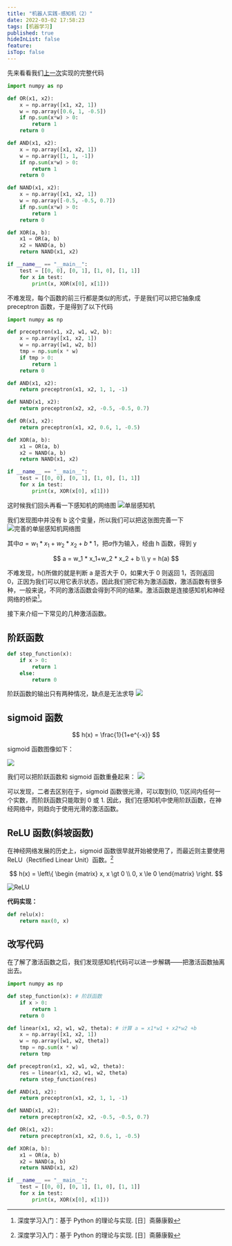 ```yaml
---
title: "机器人实践-感知机（2）"
date: 2022-03-02 17:58:23
tags: [机器学习]
published: true
hideInList: false
feature:
isTop: false
---
```


先来看看我们[上一次](./%E6%9C%BA%E5%99%A8%E4%BA%BA%E5%AE%9E%E8%B7%B5-%E6%84%9F%E7%9F%A5%E6%9C%BA%EF%BC%881%EF%BC%89)实现的完整代码

```python
import numpy as np

def OR(x1, x2):
    x = np.array([x1, x2, 1])
    w = np.array([0.6, 1, -0.5])
    if np.sum(x*w) > 0:
        return 1
    return 0

def AND(x1, x2):
    x = np.array([x1, x2, 1])
    w = np.array([1, 1, -1])
    if np.sum(x*w) > 0:
        return 1
    return 0

def NAND(x1, x2):
    x = np.array([x1, x2, 1])
    w = np.array([-0.5, -0.5, 0.7])
    if np.sum(x*w) > 0:
        return 1
    return 0

def XOR(a, b):
    x1 = OR(a, b)
    x2 = NAND(a, b)
    return NAND(x1, x2)

if __name__ == "__main__":
    test = [[0, 0], [0, 1], [1, 0], [1, 1]]
    for x in test:
        print(x, XOR(x[0], x[1]))
```

不难发现，每个函数的前三行都是类似的形式，于是我们可以把它抽象成 preceptron 函数，于是得到了以下代码

```python
import numpy as np

def preceptron(x1, x2, w1, w2, b):
    x = np.array([x1, x2, 1])
    w = np.array([w1, w2, b])
    tmp = np.sum(x * w)
    if tmp > 0:
        return 1
    return 0

def AND(x1, x2):
    return preceptron(x1, x2, 1, 1, -1)

def NAND(x1, x2):
    return preceptron(x2, x2, -0.5, -0.5, 0.7)

def OR(x1, x2):
    return preceptron(x1, x2, 0.6, 1, -0.5)

def XOR(a, b):
    x1 = OR(a, b)
    x2 = NAND(a, b)
    return NAND(x1, x2)

if __name__ == "__main__":
    test = [[0, 0], [0, 1], [1, 0], [1, 1]]
    for x in test:
        print(x, XOR(x[0], x[1]))
```

这时候我们回头再看一下感知机的网络图
![单层感知机](./images/1646215850902.png)

我们发现图中并没有 b 这个变量，所以我们可以把这张图完善一下
![完善的单层感知机网络图](./images/1646215962168.png)

其中$a=w_1*x_1+w_2*x_2+b*1$，把$a$作为输入，经由 h 函数，得到 y

$$
        a = w_1 * x_1+w_2 * x_2 + b \\
        y = h(a)
$$

不难发现，h()所做的就是判断 a 是否大于 0，如果大于 0 则返回 1，否则返回 0，正因为我们可以用它表示状态，因此我们把它称为激活函数，激活函数有很多种，一般来说，不同的激活函数会得到不同的结果。激活函数是连接感知机和神经网络的桥梁[^1]。

[^1]: 深度学习入门：基于 Python 的理论与实现. [日］斋藤康毅

接下来介绍一下常见的几种激活函数。

## 阶跃函数

```python
def step_function(x):
    if x > 0:
        return 1
    else:
        return 0
```

阶跃函数的输出只有两种情况，缺点是无法求导
![](./images/1646218030475.png)

## sigmoid 函数

$$
        h(x) = \frac{1}{1+e^{-x}}
$$

sigmoid 函数图像如下：

![](./images/1646218358918.jpg)

我们可以把阶跃函数和 sigmoid 函数重叠起来：
![](./images/1646218470590.png)

可以发现，二者去区别在于，sigmoid 函数很光滑，可以取到(0, 1)区间内任何一个实数，而阶跃函数只能取到 0 或 1. 因此，我们在感知机中使用阶跃函数，在神经网络中，则趋向于使用光滑的激活函数。

## ReLU 函数(斜坡函数)

在神经网络发展的历史上，sigmoid 函数很早就开始被使用了，而最近则主要使用 ReLU（Rectified Linear Unit）函数。[^1]

$$
    h(x) = \left\{
        \begin {matrix}
            x, x \gt 0 \\
            0, x \le 0
        \end{matrix}
        \right.
$$

![ReLU](./images/1646218988421.png)

**代码实现：**

```python
def relu(x):
    return max(0, x)
```

## 改写代码

在了解了激活函数之后，我们发现感知机代码可以进一步解耦——把激活函数抽离出去。

```python
import numpy as np

def step_function(x): # 阶跃函数
    if x > 0:
        return 1
    return 0

def linear(x1, x2, w1, w2, theta): # 计算 a = x1*w1 + x2*w2 +b
    x = np.array([x1, x2, 1])
    w = np.array([w1, w2, theta])
    tmp = np.sum(x * w)
    return tmp

def preceptron(x1, x2, w1, w2, theta):
    res = linear(x1, x2, w1, w2, theta)
    return step_function(res)

def AND(x1, x2):
    return preceptron(x1, x2, 1, 1, -1)

def NAND(x1, x2):
    return preceptron(x2, x2, -0.5, -0.5, 0.7)

def OR(x1, x2):
    return preceptron(x1, x2, 0.6, 1, -0.5)

def XOR(a, b):
    x1 = OR(a, b)
    x2 = NAND(a, b)
    return NAND(x1, x2)

if __name__ == "__main__":
    test = [[0, 0], [0, 1], [1, 0], [1, 1]]
    for x in test:
        print(x, XOR(x[0], x[1]))
```
